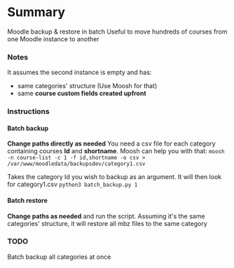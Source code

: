 #  Summary

Moodle backup & restore in batch
Useful to move hundreds of courses from one Moodle instance to another

###  Notes
It assumes the second instance is empty and has:

 - same categories' structure (Use Moosh for that)
 - same **course custom fields created upfront**

### Instructions
#### Batch backup
**Change paths directly as needed**
You need a csv file for each category containing courses **Id** and **shortname**. Moosh can help you with that:
`moosh -n course-list -c 1 -f id,shortname -o csv > /var/www/moodledata/backupsdev/category1.csv`

Takes the category Id you wish to backup as an argument. It will then look for category1.csv
`python3 batch_backup.py 1`

#### Batch restore
**Change paths as needed** and run the script.
Assuming it's the same categories' structure, it will restore all mbz files to the same category

###  TODO
Batch backup all categories at once